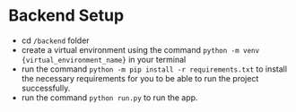 # Backend Setup
- cd `/backend` folder
- create a virtual environment using the command `python -m venv {virtual_environment_name}` in your terminal
- run the command `python -m pip install -r requirements.txt` to install the necessary requirements for you to be able to run the project successfully.
- run the command `python run.py` to run the app. 
